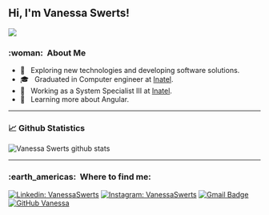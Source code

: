 
<h2>Hi, I'm Vanessa Swerts! </h2>

![](https://komarev.com/ghpvc/?username=VanessaSwerts&color=006bed)

<h3> :woman: &nbsp;About Me </h3>

- 🤔 &nbsp; Exploring new technologies and developing software solutions.
- 🎓 &nbsp; Graduated in Computer engineer at <a href="https://inatel.br/home/">Inatel</a>.
- 💼 &nbsp; Working as a System Specialist III at <a href="https://inatel.br/home/">Inatel</a>.
- 🌱 &nbsp; Learning more about Angular.
---
### 📈 Github Statistics

![Vanessa Swerts github stats](https://github-readme-stats.vercel.app/api?username=vanessaswerts&theme=dracula&show_icons=true)

 ---
 
<h3> :earth_americas: &nbsp;Where to find me: </h3> 

[![Linkedin: VanessaSwerts](https://img.shields.io/badge/-vanessaswerts-blue?style=flat-square&logo=Linkedin&logoColor=white&link=https://www.linkedin.com/in/vanessaswerts/)](https://www.linkedin.com/in/vanessaswerts/)
[![Instagram: VanessaSwerts](https://img.shields.io/badge/-@vanessaswerts-blue?style=flat-square&logo=Instagram&logoColor=white&link=https://instagram.com/vanessaswerts/)](https://instagram.com/vanessaswerts/)
[![Gmail Badge](https://img.shields.io/badge/-vanessaswerts96@gmail.com-006bed?style=flat-square&logo=Gmail&logoColor=white&link=mailto:vanessaswerts9@gmail.com)](mailto:vanessaswerts9@gmail.com)
[![GitHub Vanessa]( https://img.shields.io/github/followers/VanessaSwerts?label=follow&style=social)](https://github.com/VanessaSwerts)
